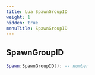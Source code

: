 ```yaml
---
title: Lua SpawnGroupID
weight: 1
hidden: true
menuTitle: SpawnGroupID
---
```

## SpawnGroupID
```lua
Spawn:SpawnGroupID(); -- number
```